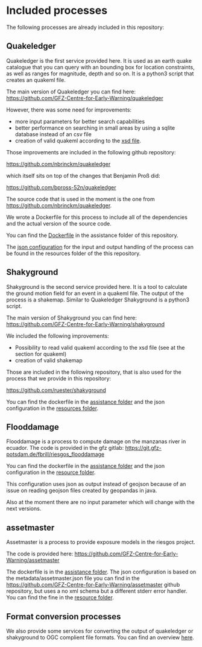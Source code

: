 # Included processes

The following processes are already included in this repository:

## Quakeledger

Quakeledger is the first service provided here.
It is used as an earth quake catalogue that you can query with
an bounding box for location constraints, as well as
ranges for magnitude, depth and so on.
It is a python3 script that creates an quakeml file.

The main version of Quakeledger you can find here:
https://github.com/GFZ-Centre-for-Early-Warning/quakeledger

However, there was some need for improvements:
- more input parameters for better search capabilities
- better performance on searching in small areas by using a sqlite
  database instead of an csv file
- creation of valid quakeml according to the 
  [xsd file](https://quake.ethz.ch/quakeml/docs/xml?action=AttachFile&do=get&target=QuakeML-BED-1.2.xsd).

Those improvements are included in the following github repository:
 
https://github.com/nbrinckm/quakeledger

which itself sits on top of the changes that Benjamin Proß did:

https://github.com/bpross-52n/quakeledger

The source code that is used in the moment is the one from
https://github.com/nbrinckm/quakeledger.

We wrote a Dockerfile for this process to include all of the
dependencies and the actual version of the source code.

You can find the [Dockerfile](../assistance/dockerfiles/quakeledger/Dockerfile)
in the assistance folder of this repository.

The 
[json configuration](../src/main/resources/org/n52/gfz/riesgos/configuration/quakeledger.json)
for the input and output handling of the process can
be found in the resources folder of the this repository.
 
## Shakyground

Shakyground is the second service provided here.
It is a tool to calculate the ground motion field for an event in a quakeml
file. The output of the process is a shakemap.
Similar to Quakeledger Shakyground is a python3 script.

The main version of Shakyground you can find here:
https://github.com/GFZ-Centre-for-Early-Warning/shakyground

We included the following improvements:
- Possibility to read valid quakeml according to the xsd file 
  (see at the section for quakeml)
- creation of valid shakemap

Those are included in the following repository, that is also used
for the process that we provide in this repository:

https://github.com/ruester/shakyground

You can find the dockerfile in the 
[assistance folder](../assistance/dockerfiles/shakyground/Dockerfile)
and the json configuration in the 
[resources folder](../src/main/resources/org/n52/gfz/riesgos/configuration/shakyground.json). 

## Flooddamage

Flooddamage is a process to compute damage on the manzanas river
in ecuador.
The code is provided in the gfz gitlab:
https://git.gfz-potsdam.de/fbrill/riesgos_flooddamage

You can find the dockerfile in the
[assistance folder](../assistance/dockerfiles/flooddamage/Dockerfile)
and the json configuration in the
[resource folder](../src/main/resources/org/n52/gfz/riesgos/configuration/flooddamage.json).

This configuration uses json as output instead of geojson because of an
issue on reading geojson files created by geopandas in java.

Also at the moment there are no input parameter which will change with
the next versions.

## assetmaster

Assetmaster is a process to provide exposure models in the riesgos
project.

The code is provided here:
https://github.com/GFZ-Centre-for-Early-Warning/assetmaster

The dockerfile is in the 
[assistance folder](../assistance/dockerfiles/assetmaster/Dockerfile).
The json configuration is based on the metadata/assetmaster.json
file you can find in the https://github.com/GFZ-Centre-for-Early-Warning/assetmaster
github repository, but uses a no xml schema but a different stderr
error handler.
You can find the fine in the 
[resource folder](../src/main/resources/org/n52/gfz/riesgos/configuration/assetmaster.json).




## Format conversion processes

We also provide some services for converting the output of quakeledger
or shakyground to OGC complient file formats.
You can find an overview [here](FormatConversionProcesses.md).
